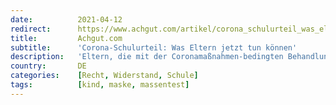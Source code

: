 ```yaml
---
date:          2021-04-12
redirect:      https://www.achgut.com/artikel/corona_schulurteil_was_eltern_jetzt_tun_koennen
title:         Achgut.com
subtitle:      'Corona-Schulurteil: Was Eltern jetzt tun können'
description:   'Eltern, die mit der Coronamaßnahmen-bedingten Behandlung ihrer Kinder in der Schule nicht einverstanden sind, könnten nun deutschlandweit gemeinsam mit einer Rechtsvertretung beim für sie zuständigen Familiengericht nach dem Muster des Familiengerichtsverfahrens in Weimar vorstellig werden.'
country:       DE
categories:    [Recht, Widerstand, Schule]
tags:          [kind, maske, massentest]
---
```

